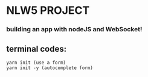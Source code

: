 # NLW5 PROJECT

### building an app with nodeJS and WebSocket!

## terminal codes:

```
yarn init (use a form)
yarn init -y (autocomplete form)
```